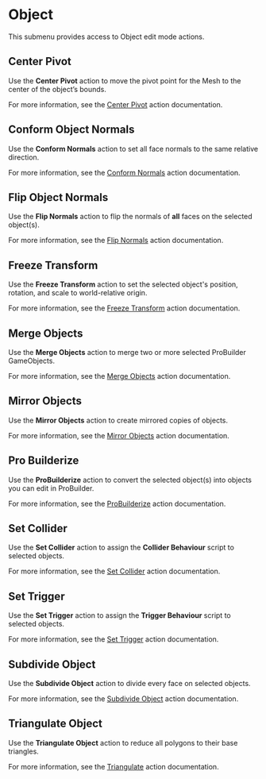 # Object

This submenu provides access to Object edit mode actions.

## Center Pivot

Use the **Center Pivot** action to move the pivot point for the Mesh to the center of the object’s bounds.

For more information, see the [Center Pivot](CenterPivot.md) action documentation.

## Conform Object Normals

Use the **Conform Normals** action to set all face normals to the same relative direction.

For more information, see the [Conform Normals](Object_ConformNormals.md) action documentation.

## Flip Object Normals

Use the **Flip Normals** action to flip the normals of **all** faces on the selected object(s).

For more information, see the [Flip Normals](Object_FlipNormals.md) action documentation.

## Freeze Transform

Use the **Freeze Transform** action to set the selected object's position, rotation, and scale to world-relative origin.

For more information, see the [Freeze Transform](Freeze_Transform.md) action documentation.

## Merge Objects

Use the **Merge Objects** action to merge two or more selected ProBuilder GameObjects.

For more information, see the [Merge Objects](Object_Merge.md) action documentation.

## Mirror Objects

Use the **Mirror Objects** action to create mirrored copies of objects.

For more information, see the [Mirror Objects](Object_Mirror.md) action documentation.

## Pro Builderize

Use the **ProBuilderize** action to convert the selected object(s) into objects you can edit in ProBuilder.

For more information, see the [ProBuilderize](Object_ProBuilderize.md) action documentation.

## Set Collider

Use the **Set Collider** action to assign the **Collider Behaviour** script to selected objects.

For more information, see the [Set Collider](Entity_Trigger.md#Collider) action documentation.

## Set Trigger

Use the **Set Trigger** action to assign the **Trigger Behaviour** script to selected objects.

For more information, see the [Set Trigger](Entity_Trigger.md) action documentation.

## Subdivide Object

Use the **Subdivide Object** action to divide every face on selected objects.

For more information, see the [Subdivide Object](Object_Subdivide.md) action documentation.

## Triangulate Object

Use the **Triangulate Object** action to reduce all polygons to their base triangles.

For more information, see the [Triangulate](Object_Triangulate.md) action documentation.
